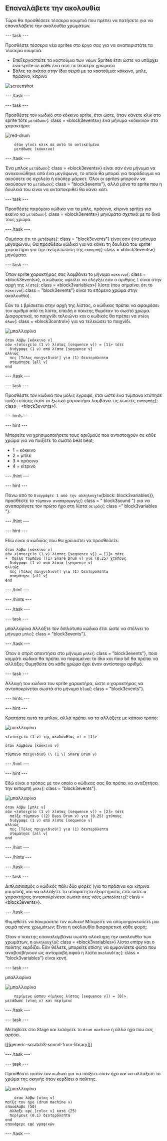 ## Επαναλάβετε την ακολουθία

Τώρα θα προσθέσετε τέσσερα κουμπιά που πρέπει να πατήσετε για να επαναλάβετε την ακολουθία χρωμάτων.

\--- task \---

Προσθέστε τέσσερα νέα sprites στο έργο σας για να αναπαριστάτε τα τέσσερα κουμπιά.

+ Επεξεργαστείτε τα κοστούμια των νέων Sprites έτσι ώστε να υπάρχει ένα sprite σε κάθε ένα από τα τέσσερα χρώματα
+ Βάλτε τα σκίτσα στην ίδια σειρά με τα κοστούμια: κόκκινο, μπλε, πράσινο, κίτρινο

![screenshot](images/colour-drums.png)

\--- /task \---

\--- task \---

Προσθέστε τον κωδικό στο κόκκινο sprite, έτσι ώστε, όταν κάνετε κλικ στο sprite τότε `μετάδωσε`{: class = «block3events»} ένα μήνυμα «κόκκινο» στο χαρακτήρα:

![red-drum](images/red_drum.png)

```blocks3
    όταν γίνει κλικ σε αυτό το αντικείμενο 
    μετάδωσε (κόκκινο)
```

\--- /task \---

Ένα μπλοκ `μετάδωσε`{: class = «block3events»} είναι σαν ένα μήνυμα να ανακοινώθηκε από ένα μεγάφωνο, το οποίο θα μπορεί για παράδειγμα να ακούσετε σε σχολεία ή σούπερ μάρκετ. Όλοι οι sprites μπορούν να ακούσουν το `μετάδωσε`{: class = "block3events"}, αλλά μόνο το sprite που η δουλειά του είναι να ανταποκριθεί θα κάνει κάτι.

\--- task \---

Προσθέστε παρόμοιο κώδικα για τα μπλε, πράσινο, κίτρινο sprites για εκείνο να `μετάδωσε`{: class = «block3events»} μηνύματα σχετικά με το δικό τους χρώμα.

\--- /task \---

Θυμάσαι ότι το `μετάδωσε`{: class = "block3events"} είναι σαν ένα μήνυμα μεγαφώνου; Θα προσθέσω κώδικα για να κάνει τη δουλειά του sprite χαρακτήρα για την αντιμετώπιση της `εκπομπή`{: class = «block3events»} μηνύματα.

\--- task \---

Όταν sprite χαρακτήρας σας λαμβάνει το μήνυμα `κόκκινο`{: class = «block3events»}, ο κώδικας οφείλει να ελέγξει εάν ο αριθμός `1` είναι στην αρχή της `λίστα`{: class = «block3variables»} λίστα (που σημαίνει ότι το `κόκκινο`{: class = "block3events"} είναι το επόμενο χρώμα στην ακολουθία).

Εάν το `1` βρίσκεται στην αρχή της λίστας, ο κώδικας πρέπει να αφαιρέσει τον αριθμό από τη λίστα, επειδή ο παίκτης θυμόταν το σωστό χρώμα. Διαφορετικά, το παιχνίδι τελειώνει και ο κωδικός θα πρέπει να `στάση όλων`{: class = «block3control»} για να τελειώσει το παιχνίδι.

![μπαλλαρίνα](images/ballerina.png)

```blocks3
όταν λάβω [κόκκινο v]
εάν <(στοιχείο (1 v) λίστας [sequence v]) = [1]> τότε 
  διάγραψε (1 v) από λίστα [sequence v]
αλλιώς 
  πες [Τέλος παιχνιδιού!] για (1) δευτερόλεπτα
  σταμάτησε [all v]
end
```

\--- /task \---

\--- task \---

Προσθέστε τον κώδικα που μόλις έγραψε, έτσι ώστε ένα τύμπανο κτύπησε παίζει επίσης όταν το ξωτικό χαρακτήρα λαμβάνει τις σωστές `εκπομπής`{: class = «block3events»}.

\--- hints \---

\--- hint \---

Μπορείτε να χρησιμοποιήσετε τους αριθμούς που αντιστοιχούν σε κάθε χρώμα για να παίξετε το σωστό beat beat;

+ 1 = κόκκινο
+ 2 = μπλε
+ 3 = πράσινο
+ 4 = κίτρινο

\--- /hint \---

\--- hint \---

Πάνω από το `διαγράψτε 1 από την αλληλουχία`{block: block3variables}}, προσθέστε το `τύμπανο αναπαραγωγής`{: class = " block3sound "} για να αναπαράγετε τον πρώτο ήχο στη λίστα `σειράς`{: class =" block3variables "}.

\--- /hint \---

\--- hint \---

Εδώ είναι ο κώδικας που θα χρειαστεί να προσθέσετε:

```blocks3
όταν λάβω [κόκκινο v]
εάν <(στοιχείο (1 v) λίστας [sequence v]) = [1]> τότε 
+  παίξε τύμπανο ((1) Snare Drum v) για (0.25) χτύπους
  διάγραψε (1 v) από λίστα [sequence v]
αλλιώς 
  πες [Τέλος παιχνιδιού!] για (1) δευτερόλεπτα
  σταμάτησε [all v]
end
```

\--- /hint \---

\--- /hints \---

\--- /task \---

\--- task \---

μπαλλαρίνα Αλλάξτε τον διπλότυπο κώδικα έτσι ώστε να στέλνει το μήνυμα `μπλε`{: class = "block3events"}.

\--- /task \---

Όταν ο σπρίτ απαντήσει στο μήνυμα `μπλε`{: class = "block3events"}, ποιο κομμάτι κώδικα θα πρέπει να παραμείνει το ίδιο και ποιο bit θα πρέπει να αλλάξει; Θυμηθείτε ότι κάθε χρώμα έχει έναν αντίστοιχο αριθμό.

\--- task \---

Αλλαγή του κώδικα του sprite χαρακτήρα, ώστε ο χαρακτήρας να ανταποκρίνεται σωστά στο μήνυμα `blue`{: class = "block3events"}.

\--- hints \---

\--- hint \---

Κρατήστε αυτά τα μπλοκ, αλλά πρέπει να τα αλλάξετε με κάποιο τρόπο:

![μπαλλαρίνα](images/ballerina.png)

```blocks3
<(στοιχείο (1 v) της ακολουθίας v) = [1]>

όταν λαμβάνω [κόκκινο v]

τύμπανο παιχνιδιού (\ (1 \) Snare Drum v)
```

\--- /hint \---

\--- hint \---

Εδώ είναι ο τρόπος με τον οποίο ο κώδικας σας θα πρέπει να αναζητήσει την εκπομπή `μπλε`{: class = "block3events"}.

![μπαλλαρίνα](images/ballerina.png)

```blocks3
όταν λάβω [μπλε v]
εάν <(στοιχείο (1 v) λίστας [sequence v]) = [2]> τότε 
  παίξε τύμπανο ((2) Bass Drum v) για (0.25) χτύπους
  διάγραψε (1 v) από λίστα [sequence v]
αλλιώς 
  πες [Τέλος παιχνιδιού!] για (1) δευτερόλεπτα
  σταμάτησε [all v]
end
```

\--- /hint \---

\--- /hints \---

\--- /task \---

\--- task \---

Διπλασιασμός ο κωδικός πάλι δύο φορές (για τα πράσινα και κίτρινα κουμπιά), και να αλλάξετε τα απαραίτητα εξαρτήματα, έτσι ώστε ο χαρακτήρας ανταποκρίνεται σωστά στις νέες `μεταδόσεις`{: class = «block3events»}.

\--- /task \---

Θυμηθείτε να δοκιμάσετε τον κώδικα! Μπορείτε να απομνημονεύσετε μια σειρά πέντε χρωμάτων; Είναι η ακολουθία διαφορετική κάθε φορά;

Όταν ο παίκτης επαναλαμβάνει σωστά ολόκληρη την ακολουθία των χρωμάτων, η `αλληλουχία`{: class = «block3variables»} λίστα emtpy και ο παίκτης κερδίζει. Εάν θέλετε, μπορείτε επίσης να εμφανίσετε φώτα που αναβοσβήνουν ως ανταμοιβή αφού η λίστα `ακολουθίας`{: class = "block3variables"} είναι κενή.

\--- task \---

μπαλλαρίνα

![μπαλλαρίνα](images/ballerina.png)

```blocks3
    περίμενε ώσπου <(μήκος λίστας [sequence v]) = [0]>
μετάδωσε (νίκη v) και περίμενε
```

\--- /task \---

\--- task \---

Μεταβείτε στο Stage και εισάγετε το `drum machine` ή άλλο ήχο που σας αρέσει.

[[[generic-scratch3-sound-from-library]]]

\--- /task \---

\--- task \---

Προσθέστε αυτόν τον κωδικό για να παίξετε έναν ήχο και να αλλάξετε το χρώμα της σκηνής όταν κερδίσει ο παίκτης.

![μπαλλαρίνα](images/stage.png)

```blocks3
    όταν λάβω [νίκη v]
παίξε τον ήχο (drum machine v)
επανάλαβε (50) 
  άλλαξε εφέ [color v] κατά (25)
  περίμενε (0.1) δευτερόλεπτα
end
επανάφερε εφέ γραφικών
```

\--- /task \---